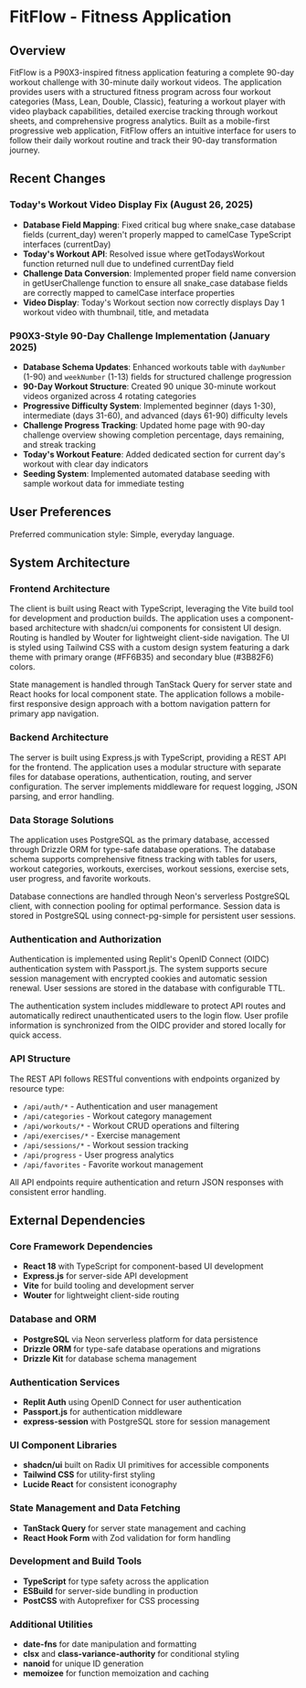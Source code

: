 # FitFlow - Fitness Application

## Overview

FitFlow is a P90X3-inspired fitness application featuring a complete 90-day workout challenge with 30-minute daily workout videos. The application provides users with a structured fitness program across four workout categories (Mass, Lean, Double, Classic), featuring a workout player with video playback capabilities, detailed exercise tracking through workout sheets, and comprehensive progress analytics. Built as a mobile-first progressive web application, FitFlow offers an intuitive interface for users to follow their daily workout routine and track their 90-day transformation journey.

## Recent Changes

### Today's Workout Video Display Fix (August 26, 2025)
- **Database Field Mapping**: Fixed critical bug where snake_case database fields (current_day) weren't properly mapped to camelCase TypeScript interfaces (currentDay)
- **Today's Workout API**: Resolved issue where getTodaysWorkout function returned null due to undefined currentDay field
- **Challenge Data Conversion**: Implemented proper field name conversion in getUserChallenge function to ensure all snake_case database fields are correctly mapped to camelCase interface properties
- **Video Display**: Today's Workout section now correctly displays Day 1 workout video with thumbnail, title, and metadata

### P90X3-Style 90-Day Challenge Implementation (January 2025)
- **Database Schema Updates**: Enhanced workouts table with `dayNumber` (1-90) and `weekNumber` (1-13) fields for structured challenge progression
- **90-Day Workout Structure**: Created 90 unique 30-minute workout videos organized across 4 rotating categories
- **Progressive Difficulty System**: Implemented beginner (days 1-30), intermediate (days 31-60), and advanced (days 61-90) difficulty levels
- **Challenge Progress Tracking**: Updated home page with 90-day challenge overview showing completion percentage, days remaining, and streak tracking
- **Today's Workout Feature**: Added dedicated section for current day's workout with clear day indicators
- **Seeding System**: Implemented automated database seeding with sample workout data for immediate testing

## User Preferences

Preferred communication style: Simple, everyday language.

## System Architecture

### Frontend Architecture
The client is built using React with TypeScript, leveraging the Vite build tool for development and production builds. The application uses a component-based architecture with shadcn/ui components for consistent UI design. Routing is handled by Wouter for lightweight client-side navigation. The UI is styled using Tailwind CSS with a custom design system featuring a dark theme with primary orange (#FF6B35) and secondary blue (#3B82F6) colors.

State management is handled through TanStack Query for server state and React hooks for local component state. The application follows a mobile-first responsive design approach with a bottom navigation pattern for primary app navigation.

### Backend Architecture
The server is built using Express.js with TypeScript, providing a REST API for the frontend. The application uses a modular structure with separate files for database operations, authentication, routing, and server configuration. The server implements middleware for request logging, JSON parsing, and error handling.

### Data Storage Solutions
The application uses PostgreSQL as the primary database, accessed through Drizzle ORM for type-safe database operations. The database schema supports comprehensive fitness tracking with tables for users, workout categories, workouts, exercises, workout sessions, exercise sets, user progress, and favorite workouts.

Database connections are handled through Neon's serverless PostgreSQL client, with connection pooling for optimal performance. Session data is stored in PostgreSQL using connect-pg-simple for persistent user sessions.

### Authentication and Authorization
Authentication is implemented using Replit's OpenID Connect (OIDC) authentication system with Passport.js. The system supports secure session management with encrypted cookies and automatic session renewal. User sessions are stored in the database with configurable TTL.

The authentication system includes middleware to protect API routes and automatically redirect unauthenticated users to the login flow. User profile information is synchronized from the OIDC provider and stored locally for quick access.

### API Structure
The REST API follows RESTful conventions with endpoints organized by resource type:
- `/api/auth/*` - Authentication and user management
- `/api/categories` - Workout category management
- `/api/workouts/*` - Workout CRUD operations and filtering
- `/api/exercises/*` - Exercise management
- `/api/sessions/*` - Workout session tracking
- `/api/progress` - User progress analytics
- `/api/favorites` - Favorite workout management

All API endpoints require authentication and return JSON responses with consistent error handling.

## External Dependencies

### Core Framework Dependencies
- **React 18** with TypeScript for component-based UI development
- **Express.js** for server-side API development
- **Vite** for build tooling and development server
- **Wouter** for lightweight client-side routing

### Database and ORM
- **PostgreSQL** via Neon serverless platform for data persistence
- **Drizzle ORM** for type-safe database operations and migrations
- **Drizzle Kit** for database schema management

### Authentication Services
- **Replit Auth** using OpenID Connect for user authentication
- **Passport.js** for authentication middleware
- **express-session** with PostgreSQL store for session management

### UI Component Libraries
- **shadcn/ui** built on Radix UI primitives for accessible components
- **Tailwind CSS** for utility-first styling
- **Lucide React** for consistent iconography

### State Management and Data Fetching
- **TanStack Query** for server state management and caching
- **React Hook Form** with Zod validation for form handling

### Development and Build Tools
- **TypeScript** for type safety across the application
- **ESBuild** for server-side bundling in production
- **PostCSS** with Autoprefixer for CSS processing

### Additional Utilities
- **date-fns** for date manipulation and formatting
- **clsx** and **class-variance-authority** for conditional styling
- **nanoid** for unique ID generation
- **memoizee** for function memoization and caching